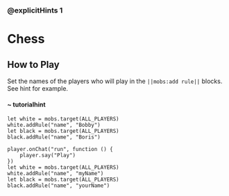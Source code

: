### @explicitHints 1

# Chess

## How to Play

Set the names of the players who will play in the ``||mobs:add rule||`` blocks.  See hint for example.

#### ~ tutorialhint
```blocks
let white = mobs.target(ALL_PLAYERS)
white.addRule("name", "Bobby")
let black = mobs.target(ALL_PLAYERS)
black.addRule("name", "Boris")
```

```template
player.onChat("run", function () {
    player.say("Play")
})
let white = mobs.target(ALL_PLAYERS)
white.addRule("name", "myName")
let black = mobs.target(ALL_PLAYERS)
black.addRule("name", "yourName")
```
    

